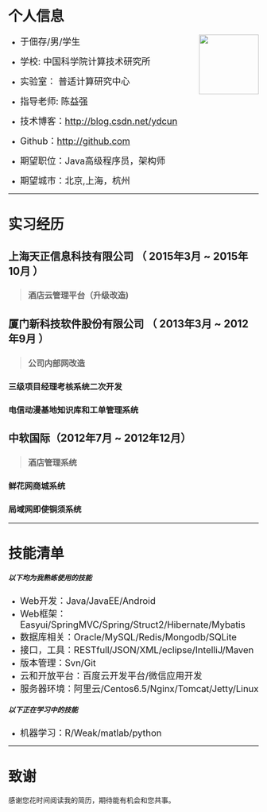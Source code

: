 # 个人信息

  <img src="http://ydcun.github.io/img/DSC_5537.jpg" width="120px;" style="float:right; margin-left300px;"/>

 - <span style="font-size:18px;">于佃存/男/学生</span>
 - <span style="font-size:18px;">学校:  中国科学院计算技术研究所</span>
 - <span style="font-size:18px;">实验室：   普适计算研究中心</span>
 - <span style="font-size:18px;">指导老师:  陈益强</span>
 - <span style="font-size:18px;">技术博客：http://blog.csdn.net/ydcun</span>
 - <span style="font-size:18px;">Github：http://github.com</span>

- <span style="font-size:18px;">期望职位：Java高级程序员，架构师</span>
- <span style="font-size:18px;">期望城市：北京,上海，杭州</span>

---

# 实习经历

## 上海天正信息科技有限公司 （ 2015年3月 ~ 2015年10月 ）

> <h3>酒店云管理平台（升级改造)</h3>

## 厦门新科技软件股份有限公司 （ 2013年3月 ~ 2012年9月 ）

> <h3>公司内部网改造</h3>
### 三级项目经理考核系统二次开发
### 电信动漫基地知识库和工单管理系统

## 中软国际（2012年7月 ~ 2012年12月）

> <h3>酒店管理系统</h3>
### 鲜花网商城系统
### 局域网即使铜须系统

---

# 技能清单

##### 以下均为我熟练使用的技能

- <span style="font-size:18px;">Web开发：Java/JavaEE/Android</span>
- <span style="font-size:18px;">Web框架：Easyui/SpringMVC/Spring/Struct2/Hibernate/Mybatis
- <span style="font-size:18px;">数据库相关：Oracle/MySQL/Redis/Mongodb/SQLite</span>
- <span style="font-size:18px;">接口，工具：RESTfull/JSON/XML/eclipse/IntelliJ/Maven</span>
- <span style="font-size:18px;">版本管理：Svn/Git</span>
- <span style="font-size:18px;">云和开放平台：百度云开发平台/微信应用开发</span>
- <span style="font-size:18px;">服务器环境：阿里云/Centos6.5/Nginx/Tomcat/Jetty/Linux</span>

##### 以下正在学习中的技能

- <span style="font-size:18px;">机器学习：R/Weak/matlab/python</span>

---

# 致谢
感谢您花时间阅读我的简历，期待能有机会和您共事。
